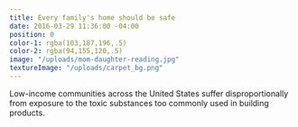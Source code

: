 ```yaml
---
title: Every family's home should be safe
date: 2016-03-29 11:36:00 -04:00
position: 0
color-1: rgba(103,187,196,.5)
color-2: rgba(94,155,120,.5)
image: "/uploads/mom-daughter-reading.jpg"
textureImage: "/uploads/carpet_bg.png"
---
```


Low-income communities across the United States suffer disproportionally from exposure to the toxic substances too commonly used in building products.
